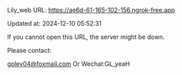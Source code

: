 Lily_web URL: https://ae6d-61-165-102-156.ngrok-free.app

Updated at: 2024-12-10 05:52:31

If you cannot open this URL, the server might be down.

Please contact: 

goley04@foxmail.com Or Wechat:GL_yeaH